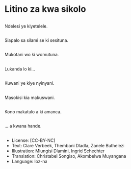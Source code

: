 # Litino za kwa sikolo

##
Ndelesi ye kiyetelele.

##
Siapalo sa silami se ki sesituna.

##
Mukotani wo ki womutuna.

##
Lukanda lo ki...

##
Kuwani ye kiye nyinyani.

##
Masokisi kia makuswani.

##
Kono makatulo a ki amanca.

##
... a kwana hande.

##
* License: [CC-BY-NC]
* Text: Clare Verbeek, Thembani Dladla, Zanele Buthelezi
* Illustration: Mlungisi Dlamini, Ingrid Schechter
* Translation: Christabel Songiso, Akombelwa Muyangana
* Language: loz-na
